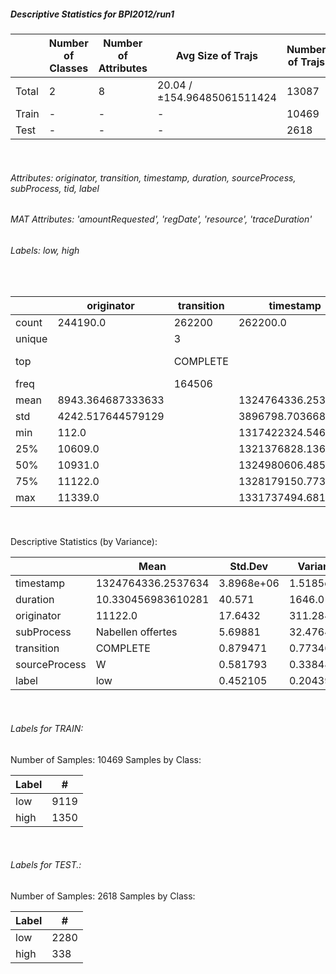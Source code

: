 ##### Descriptive Statistics for BPI2012/run1


|       |   Number of Classes |   Number of Attributes |           Avg Size of Trajs |   Number of Trajs | Hold-out   |   Number of Points |   Longest Size |   Shortest Size |
|-------|---------------------|------------------------|-----------------------------|-------------------|------------|--------------------|----------------|-----------------|
| Total | 2                   | 8                      | 20.04 / ±154.96485061511424 | 13087             | 100%       |             262200 |            175 |               3 |
| Train | -                   | -                      | -                           | 10469             | 80.00%     |             209522 |            175 |               3 |
| Test  | -                   | -                      | -                           | 2618              | 20.00%     |              52678 |            151 |               3 |

&nbsp;

###### Attributes: originator, transition, timestamp, duration, sourceProcess, subProcess, tid, label

###### MAT Attributes: 'amountRequested', 'regDate', 'resource', 'traceDuration'

###### Labels: low, high

&nbsp;

|        | originator        | transition   | timestamp          | duration           | sourceProcess   | subProcess           | label   |
|--------|-------------------|--------------|--------------------|--------------------|-----------------|----------------------|---------|
| count  | 244190.0          | 262200       | 262200.0           | 262200.0           | 262200          | 262200               | 262200  |
| unique |                   | 3            |                    |                    | 3               | 21                   | 2       |
| top    |                   | COMPLETE     |                    |                    | W               | Completeren aanvraag | low     |
| freq   |                   | 164506       |                    |                    | 170107          | 54850                | 187091  |
| mean   | 8943.364687333633 |              | 1324764336.2537634 | 10.330456983610281 |                 |                      |         |
| std    | 4242.517644579129 |              | 3896798.703668832  | 40.57101669402956  |                 |                      |         |
| min    | 112.0             |              | 1317422324.546     | 0.0                |                 |                      |         |
| 25%    | 10609.0           |              | 1321376828.1360002 | 0.0002213888888888 |                 |                      |         |
| 50%    | 10931.0           |              | 1324980606.4850001 | 0.010865           |                 |                      |         |
| 75%    | 11122.0           |              | 1328179150.77375   | 0.188123125        |                 |                      |         |
| max    | 11339.0           |              | 1331737494.681     | 2468.4068797222226 |                 |                      |         |

&nbsp;

Descriptive Statistics (by Variance): 


|               | Mean               |     Std.Dev |      Variance |
|---------------|--------------------|-------------|---------------|
| timestamp     | 1324764336.2537634 |  3.8968e+06 |    1.5185e+13 |
| duration      | 10.330456983610281 | 40.571      | 1646.01       |
| originator    | 11122.0            | 17.6432     |  311.284      |
| subProcess    | Nabellen offertes  |  5.69881    |   32.4764     |
| transition    | COMPLETE           |  0.879471   |    0.773469   |
| sourceProcess | W                  |  0.581793   |    0.338483   |
| label         | low                |  0.452105   |    0.204399   |

&nbsp;

###### Labels for TRAIN:


Number of Samples: 10469
Samples by Class:

| Label   |    # |
|---------|------|
| low     | 9119 |
| high    | 1350 |

&nbsp;

###### Labels for TEST.:


Number of Samples: 2618
Samples by Class:

| Label   |    # |
|---------|------|
| low     | 2280 |
| high    |  338 |
